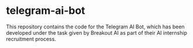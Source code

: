 # telegram-ai-bot
This repository contains the code for the Telegram AI Bot, which has been developed under the task given by Breakout AI as part of their AI internship recruitment process.
